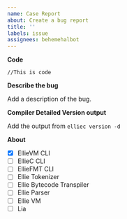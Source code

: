 ```yaml
---
name: Case Report
about: Create a bug report
title: ''
labels: issue
assignees: behemehalbot
---
```


**Code**
```
//This is code
```

**Describe the bug**

Add a description of the bug.

**Compiler Detailed Version output**

Add the output from `elliec version -d`

**About**

- [x] EllieVM CLI               
- [ ] EllieC CLI                
- [ ] EllieFMT CLI              
- [ ] Ellie Tokenizer           
- [ ] Ellie Bytecode Transpiler 
- [ ] Ellie Parser              
- [ ] Ellie VM                  
- [ ] Lia                       
